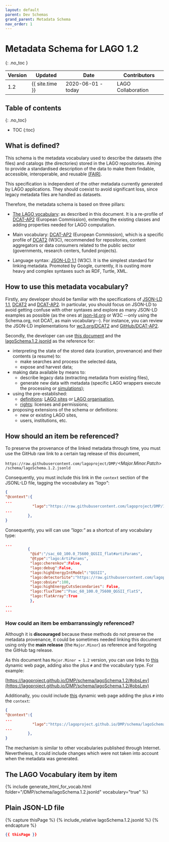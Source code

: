 ```yaml
---
layout: default
parent: Dev Schemas
grand_parent: Metadata Schema
nav_order: 1
---
```


# Metadata Schema for LAGO 1.2
{: .no_toc }

|Version| Updated | Date |Contributors|
|-------|---------|------|------------|
| 1.2   | {{ site.time }} | 2020-06-01 - today | LAGO Collaboration |

## Table of contents
{: .no_toc}

- TOC
{:toc}

## What is defined?

This schema is the metadata vocabulary used to describe the datasets (the files) and catalogs (the directories) stored in the LAGO repositories. Aiming to provide a standardised description of the data to make them findable, accessible, interoperable, and reusable [(FAIR)](https://www.go-fair.org/fair-principles/). 

This specification is independent of the other metadata currently generated by LAGO applications. They should coexist to avoid significant loss, since legacy metadata files are handled as datasets. 

Therefore, the metadata schema is based on three pillars:

- [The LAGO vocabulary](./lagoSchema.1.2.jsonld): as described in this document. It is a re-profile of [DCAT-AP2](https://joinup.ec.europa.eu/collection/semantic-interoperability-community-semic/solution/dcat-application-profile-data-portals-europe) (European Commission), extending the existing classes and adding properties needed for LAGO computation.

- Main vocabulary: [DCAT-AP2](https://joinup.ec.europa.eu/collection/semantic-interoperability-community-semic/solution/dcat-application-profile-data-portals-europe) (European Commission), which is a specific profile of [DCAT2](https://www.w3.org/TR/vocab-dcat-2/) (W3C), recommended for repositories, content aggregators or data consumers related to the public sector (governments, research centers, funded projects).

- Language syntax: [JSON-LD 1.1](https://json-ld.org/spec/latest/json-ld/) (W3C). It is the simplest standard for linking metadata. Promoted by Google, currently, it is ousting more heavy and complex syntaxes such as RDF, Turtle, XML.  


## How to use this metadata vocabulary?

Firstly, any developer should be familiar with the specifications of [JSON-LD 1.1](https://json-ld.org/spec/latest/json-ld/), [DCAT2](https://www.w3.org/TR/vocab-dcat-2/) and [DCAT-AP2](https://joinup.ec.europa.eu/collection/semantic-interoperability-community-semic/solution/dcat-application-profile-data-portals-europe). In particular, you should focus on JSON-LD to avoid getting confuse with other syntaxes and explore as many JSON-LD examples as possible (as the ones at [json-ld.org](https://json-ld.org/) or W3C --only using the Schema.org, not DCAT, as main vocabulary--). For instance, you can review the JSON-LD implementations for [wc3.org/DCAT2](https://www.w3.org/ns/dcat2.jsonld) and [GitHub/DCAT-AP2](https://github.com/SEMICeu/DCAT-AP/tree/master/releases).

Secondly, the developer can use [this document](./lagoSchema.1.2.md) and the [lagoSchema.1.2.jsonld](./lagoSchema.1.2.jsonld) as the reference for:
- interpreting the state of the stored data (curation, provenance) and their contents (a resume) to:
    - make searches and process the selected data, 
    - expose and harvest data;
- making data available by means to: 
    - describe legacy data (extracting metadata from existing files),
    - generate new data with metadata (specific LAGO wrappers execute the processing or [simulations](examples/sims/simulationExample.md));
- using the pre-established:
    - [definitions](/defs/index.md): [LAGO sites](/defs/lagoSites.md) or [LAGO organisation](/defs/lagoOrganisation.md),
    - [rights](/rights/index.md): licenses and permissions;
- proposing extensions of the schema or definitions:
    - new or existing LAGO sites,
    - users, institutions, etc.

## How should an item be referenced?

To preserve the provenance of the linked metadata through time, you must use the GitHub raw link to a certain tag release of this document, 

`https://raw.githubusercontent.com/lagoproject/DMP/`*\<Major.Minor.Patch\>*`/schema/lagoSchema.1.2.jsonld`

Consequently, you must include this link in the `context` section of the JSONL-LD file, tagging the vocoabulary as *"lago"*: 

```json
{
"@context":{
...
            "lago":"https://raw.githubusercontent.com/lagoproject/DMP/1.2.0/schema/lagoSchema.1.2.jsonld",
...
          },
}
```

Consequently, you will can use *"lago:"* as a shortcut of any vocabulary type:

```json
...      
          {
           "@id":"/sac_60_100.0_75600_QGSII_flat#artiParams",
           "@type":"lago:ArtiParams",
           "lago:cherenkov":False,
           "lago:debug":False,
           "lago:highEnergyIntModel":"QGSII",
           "lago:detectorSite":"https://raw.githubusercontent.com/lagoproject/DMP/1.2.0/defs/sitesLago.1.2.jsonld#sac",
           "lago:obsLev":100,
           "lago:highEnergyCutsSecondaries": False,
           "lago:fluxTime":"Psac_60_100.0_75600_QGSII_flatS",
           "lago:flatArray":True
           },
...
...
```

### How could an item be embarranssingly referenced?

Although it is **discouraged** because these methods do not preserve the metadata provenance, it could be sometimes needed linking this document using only the **main release** (the ``Major.Minor``) as reference and forgoting the GitHub tag release.

As this document has ``Major.Minor = 1.2`` version, you can use links to [this](./) dynamic web page, adding also the plus `#` and the vocabulary type. For example:

[https://lagoproject.github.io/DMP/schema/lagoSchema.1.2/#obsLev](https://lagoproject.github.io/DMP/schema/lagoSchema.1.2/#obsLev)


Additionally, you could include [this](./) dynamic web page adding the plus `#` into the `context`:

```json
{
"@context":{
...
            "lago":"https://lagoproject.github.io/DMP/schema/lagoSchema.1.2/#",
...
          },
}
``` 

The mechanism is similar to other vocabularies published through Internet. Nevertheless, it could include changes which were not taken into account when the metadata was generated.


## The LAGO Vocabulary item by item

{% include generate_html_for_vocab.html folder="/DMP/schema/lagoSchema.1.2.jsonld" vocabulary="true" %}


## Plain JSON-LD file

{% capture thisPage %}
    {% include_relative lagoSchema.1.2.jsonld %}
{% endcapture %}
```json
{{ thisPage }}
```



